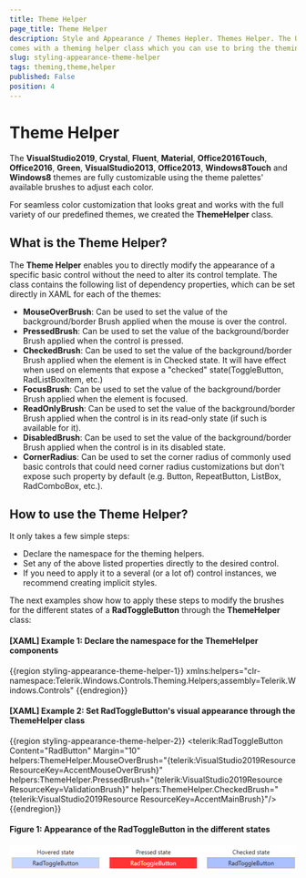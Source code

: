```yaml
---
title: Theme Helper
page_title: Theme Helper
description: Style and Appearance / Themes Hepler. Themes Helper. The UI for {{ site.framework_name }} suite 
comes with a theming helper class which you can use to bring the theming of your application to a next level. 
slug: styling-appearance-theme-helper
tags: theming,theme,helper
published: False
position: 4
---
```


# Theme Helper

The **VisualStudio2019**, **Crystal**, **Fluent**, **Material**, **Office2016Touch**, **Office2016**, **Green**, **VisualStudio2013**, **Office2013**, **Windows8Touch** and **Windows8** themes are fully customizable using the theme palettes' available brushes to adjust each color. 

For seamless color customization that looks great and works with the full variety of our predefined themes, we created the **ThemeHelper** class.

## What is the Theme Helper?

The **Theme Helper** enables you to directly modify the appearance of a specific basic control without the need to alter its control template. The class contains the following list of dependency properties, which can be set directly in XAML for each of the themes:

* **MouseOverBrush**: Can be used to set the value of the background/border Brush applied when the mouse is over the control.
* **PressedBrush**: Can be used to set the value of the background/border Brush applied when the control is pressed.
* **CheckedBrush**: Can be used to set the value of the background/border Brush applied when the element is in Checked state. It will have effect when used on elements that expose a "checked" state(ToggleButton, RadListBoxItem, etc.)
* **FocusBrush**: Can be used to set the value of the background/border Brush applied when the element is focused.
* **ReadOnlyBrush**: Can be used to set the value of the background/border Brush applied when the control is in its read-only state (if such is available for it).
* **DisabledBrush**: Can be used to set the value of the background/border Brush applied when the control is in its disabled state.
* **CornerRadius**: Can be used to set the corner radius of commonly used basic controls that could need corner radius customizations but don't expose such property by default (e.g. Button, RepeatButton, ListBox, RadComboBox, etc.).

## How to use the Theme Helper?

It only takes a few simple steps:

* Declare the namespace for the theming helpers.
* Set any of the above listed properties directly to the desired control.
* If you need to apply it to a several (or a lot of) control instances, we recommend creating implicit styles.

The next examples show how to apply these steps to modify the brushes for the different states of a **RadToggleButton** through the **ThemeHelper** class:

#### __[XAML] Example 1: Declare the namespace for the ThemeHelper components__
{{region styling-appearance-theme-helper-1}}
	xmlns:helpers="clr-namespace:Telerik.Windows.Controls.Theming.Helpers;assembly=Telerik.Windows.Controls"
{{endregion}}

#### __[XAML] Example 2: Set RadToggleButton's visual appearance through the ThemeHelper class__
{{region styling-appearance-theme-helper-2}}
	<telerik:RadToggleButton Content="RadButton" 
							Margin="10"
							helpers:ThemeHelper.MouseOverBrush="{telerik:VisualStudio2019Resource ResourceKey=AccentMouseOverBrush}"
							helpers:ThemeHelper.PressedBrush="{telerik:VisualStudio2019Resource ResourceKey=ValidationBrush}"
							helpers:ThemeHelper.CheckedBrush="{telerik:VisualStudio2019Resource ResourceKey=AccentMainBrush}"/>
{{endregion}}


#### **Figure 1: Appearance of the RadToggleButton in the different states**
![RadToggleButton States](themes-suite/images/visualstudio2019-theme-togglebutton-states.png)
